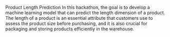Product Length Prediction
In this hackathon, the goal is to develop a machine learning model that can predict the length dimension of a product. The length of a product is an essential attribute that customers use to assess the product size before purchasing, and it is also crucial for packaging and storing products efficiently in the warehouse.

